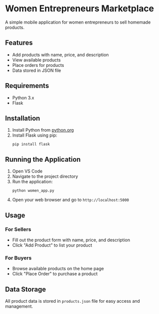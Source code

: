 # Women Entrepreneurs Marketplace

A simple mobile application for women entrepreneurs to sell homemade products.

## Features

- Add products with name, price, and description
- View available products
- Place orders for products
- Data stored in JSON file

## Requirements

- Python 3.x
- Flask

## Installation

1. Install Python from [python.org](https://python.org)
2. Install Flask using pip:
   ```
   pip install flask
   ```

## Running the Application

1. Open VS Code
2. Navigate to the project directory
3. Run the application:
   ```
   python women_app.py
   ```
4. Open your web browser and go to `http://localhost:5000`

## Usage

### For Sellers
- Fill out the product form with name, price, and description
- Click "Add Product" to list your product

### For Buyers
- Browse available products on the home page
- Click "Place Order" to purchase a product

## Data Storage
All product data is stored in `products.json` file for easy access and management.
